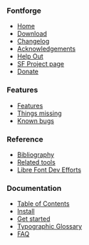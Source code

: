 ---
---
<section>

### Fontforge

-  [Home](index.html)
-  [Download](download.html)
-  [Changelog](changelog.html)
-  [Acknowledgements](acknowledgements.html)
-  [Help Out](helpout.html)
-  [SF Project page](http://sourceforge.net/projects/fontforge/)  
-  [Donate](http://sourceforge.net/project/project_donations.php?group_id=103338)  

</section>
<section>

### Features

-  [Features](features.html)
-  [Things missing](lacks.html)
-  [Known bugs](bugs.html)

</section>
<section>

### Reference

-  [Bibliography](bibliography.html)
-  [Related tools](related-tools.html)
-  [Libre Font Dev Efforts](librefontdevelopment.html)

</section>
<section>

### Documentation

-  [Table of Contents](overview.html)
-  [Install](install.html)
-  [Get started](editexampple.html)
-  [Typographic Glossary](glossary.html)
-  [FAQ](faqFS.html)

</section>
